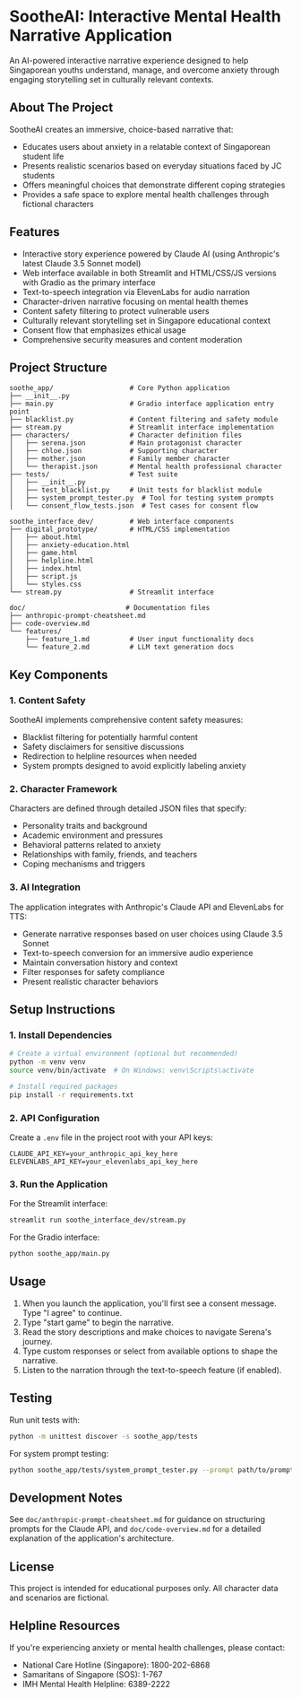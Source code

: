 # SootheAI: Interactive Mental Health Narrative Application

An AI-powered interactive narrative experience designed to help Singaporean youths understand, manage, and overcome anxiety through engaging storytelling set in culturally relevant contexts.

## About The Project

SootheAI creates an immersive, choice-based narrative that:

- Educates users about anxiety in a relatable context of Singaporean student life
- Presents realistic scenarios based on everyday situations faced by JC students
- Offers meaningful choices that demonstrate different coping strategies
- Provides a safe space to explore mental health challenges through fictional characters

## Features

- Interactive story experience powered by Claude AI (using Anthropic's latest Claude 3.5 Sonnet model)
- Web interface available in both Streamlit and HTML/CSS/JS versions with Gradio as the primary interface
- Text-to-speech integration via ElevenLabs for audio narration
- Character-driven narrative focusing on mental health themes
- Content safety filtering to protect vulnerable users
- Culturally relevant storytelling set in Singapore educational context
- Consent flow that emphasizes ethical usage
- Comprehensive security measures and content moderation

## Project Structure

```
soothe_app/                   # Core Python application
├── __init__.py 
├── main.py                   # Gradio interface application entry point
├── blacklist.py              # Content filtering and safety module
├── stream.py                 # Streamlit interface implementation
├── characters/               # Character definition files
│   ├── serena.json           # Main protagonist character
│   ├── chloe.json            # Supporting character
│   ├── mother.json           # Family member character
│   └── therapist.json        # Mental health professional character
├── tests/                    # Test suite
│   ├── __init__.py
│   ├── test_blacklist.py     # Unit tests for blacklist module
│   ├── system_prompt_tester.py  # Tool for testing system prompts
│   └── consent_flow_tests.json  # Test cases for consent flow

soothe_interface_dev/         # Web interface components
├── digital_prototype/        # HTML/CSS implementation
│   ├── about.html
│   ├── anxiety-education.html
│   ├── game.html
│   ├── helpline.html
│   ├── index.html
│   ├── script.js
│   └── styles.css
└── stream.py                 # Streamlit interface

doc/                         # Documentation files
├── anthropic-prompt-cheatsheet.md
├── code-overview.md
└── features/
    ├── feature_1.md          # User input functionality docs
    └── feature_2.md          # LLM text generation docs
```

## Key Components

### 1. Content Safety

SootheAI implements comprehensive content safety measures:

- Blacklist filtering for potentially harmful content
- Safety disclaimers for sensitive discussions
- Redirection to helpline resources when needed
- System prompts designed to avoid explicitly labeling anxiety

### 2. Character Framework

Characters are defined through detailed JSON files that specify:

- Personality traits and background
- Academic environment and pressures
- Behavioral patterns related to anxiety
- Relationships with family, friends, and teachers
- Coping mechanisms and triggers

### 3. AI Integration

The application integrates with Anthropic's Claude API and ElevenLabs for TTS:

- Generate narrative responses based on user choices using Claude 3.5 Sonnet
- Text-to-speech conversion for an immersive audio experience
- Maintain conversation history and context
- Filter responses for safety compliance
- Present realistic character behaviors

## Setup Instructions

### 1. Install Dependencies

```bash
# Create a virtual environment (optional but recommended)
python -m venv venv
source venv/bin/activate  # On Windows: venv\Scripts\activate

# Install required packages
pip install -r requirements.txt
```

### 2. API Configuration

Create a `.env` file in the project root with your API keys:

```
CLAUDE_API_KEY=your_anthropic_api_key_here
ELEVENLABS_API_KEY=your_elevenlabs_api_key_here
```

### 3. Run the Application

For the Streamlit interface:

```bash
streamlit run soothe_interface_dev/stream.py
```

For the Gradio interface:

```bash
python soothe_app/main.py
```

## Usage

1. When you launch the application, you'll first see a consent message. Type "I agree" to continue.
2. Type "start game" to begin the narrative.
3. Read the story descriptions and make choices to navigate Serena's journey.
4. Type custom responses or select from available options to shape the narrative.
5. Listen to the narration through the text-to-speech feature (if enabled).

## Testing

Run unit tests with:

```bash
python -m unittest discover -s soothe_app/tests
```

For system prompt testing:

```bash
python soothe_app/tests/system_prompt_tester.py --prompt path/to/prompt --consent-flow
```

## Development Notes

See `doc/anthropic-prompt-cheatsheet.md` for guidance on structuring prompts for the Claude API, and `doc/code-overview.md` for a detailed explanation of the application's architecture.

## License

This project is intended for educational purposes only. All character data and scenarios are fictional.

## Helpline Resources

If you're experiencing anxiety or mental health challenges, please contact:

- National Care Hotline (Singapore): 1800-202-6868
- Samaritans of Singapore (SOS): 1-767
- IMH Mental Health Helpline: 6389-2222
